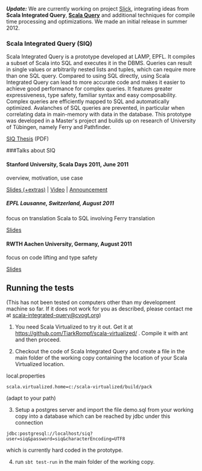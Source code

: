 ***Update:*** We are currently working on project [Slick](https://slick.typesafe.com), integrating ideas from **Scala Integrated Query**, **[Scala Query](http://scalaquery.org/)** and additional techniques for compile time processing and optimizations. We made an initial release in summer 2012.

### Scala Integrated Query (SIQ)

Scala Integrated Query is a prototype developed at LAMP, EPFL. It
compiles a subset of Scala into SQL and executes it in the DBMS. Queries
can result in single values or arbitrarily nested lists and tuples,
which can require more than one SQL query. Compared to using SQL
directly, using Scala Integrated Query can lead to more accurate code
and makes it easier to achieve good performance for complex queries. It
features greater expressiveness, type safety, familiar syntax and easy
composability. Complex queries are efficiently mapped to SQL and
automatically optimized. Avalanches of SQL queries are prevented, in
particular when correlating data in main-memory with data in the
database. This prototype was developed in a Master's project and builds
up on research of University of Tübingen, namely Ferry and Pathfinder.

[SIQ Thesis](http://scala-integrated-query.googlecode.com/files/SIQ-Thesis-final.pdf) (PDF)

###Talks about SIQ
#### Stanford University, Scala Days 2011, June 2011

overview, motivation, use case

[Slides (+extras)](http://scala-integrated-query.googlecode.com/files/SIQ-Scala-Days-final.pdf) | [Video](http://days2011.scala-lang.org/node/138/279) | [Announcement](http://days2011.scala-lang.org/node/244)


##### EPFL Lausanne, Switzerland, August 2011

focus on translation Scala to SQL involving Ferry translation

[Slides](http://scala-integrated-query.googlecode.com/files/SIQ-EPFL-defense.pdf)


#### RWTH Aachen University, Germany, August 2011

focus on code lifting and type safety

[Slides](http://scala-integrated-query.googlecode.com/files/SIQ-RWTH-defense.pdf)


## Running the tests

(This has not been tested on computers other than my development machine so far. If it does not work for you as described, please contact me at scala-integrated-query@cvogt.org)

1. You need Scala Virtualized to try it out. Get it at https://github.com/TiarkRompf/scala-virtualized/ . Compile it with ant and then proceed.

2. Checkout the code of Scala Integrated Query and create a file in the main folder of the working copy containing the location of your Scala Virtualized location.

local.properties
```
scala.virtualized.home=c:/scala-virtualized/build/pack
```
(adapt to your path)

3. Setup a postgres server and import the file demo.sql from your working copy into a database which can be reached by jdbc under this connection
```
jdbc:postgresql://localhost/siq?user=siq&password=siq&characterEncoding=UTF8
```
which is currently hard coded in the prototype.

4. run
```sbt test-run```
in the main folder of the working copy.
